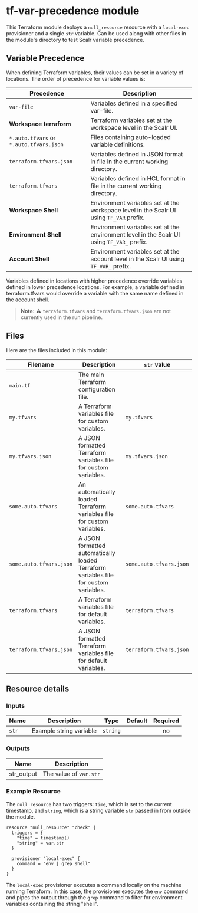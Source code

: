 
# tf-var-precedence module

This Terraform module deploys a `null_resource` resource with a `local-exec` provisioner and a single `str` variable. Can be used along with other files in the module's directory to test Scalr variable precedence. 

## Variable Precedence

When defining Terraform variables, their values can be set in a variety of locations. The order of precedence for variable values is:

| Precedence | Description |
| --- | --- |
| `var-file` | Variables defined in a specified var-file. |
| **Workspace terraform** | Terraform variables set at the workspace level in the Scalr UI. |
| `*.auto.tfvars` or `*.auto.tfvars.json` | Files containing auto-loaded variable definitions. |
| `terraform.tfvars.json` | Variables defined in JSON format in file in the current working directory. |
| `terraform.tfvars` |  Variables defined in HCL format in file in the current working directory. |
| **Workspace Shell** | Environment variables set at the workspace level in the Scalr UI using `TF_VAR` prefix. |
| **Environment Shell** | Environment variables set at the environment level in the Scalr UI using `TF_VAR_` prefix. |
| **Account Shell** | Environment variables set at the account level in the Scalr UI using `TF_VAR_` prefix. |

Variables defined in locations with higher precedence override variables defined in lower precedence locations. For example, a variable defined in terraform.tfvars would override a variable with the same name defined in the account shell.

> **Note:** ⚠️ `terraform.tfvars` and `terraform.tfvars.json` are not currently used in the run pipeline.


## Files

Here are the files included in this module:

| Filename | Description | `str` value |
| --- | --- | --- |
| `main.tf` | The main Terraform configuration file. |  |
| `my.tfvars` | A Terraform variables file for custom variables. | `my.tfvars` |
| `my.tfvars.json` | A JSON formatted Terraform variables file for custom variables. | `my.tfvars.json` |
| `some.auto.tfvars` | An automatically loaded Terraform variables file for custom variables. | `some.auto.tfvars` |
| `some.auto.tfvars.json` | A JSON formatted automatically loaded Terraform variables file for custom variables. | `some.auto.tfvars.json` |
| `terraform.tfvars` | A Terraform variables file for default variables. | `terraform.tfvars` |
| `terraform.tfvars.json` | A JSON formatted Terraform variables file for default variables. | `terraform.tfvars.json` |

## Resource details

### Inputs

| Name | Description | Type | Default | Required |
|------|-------------|------|---------|:----------:|
| `str` | Example string variable | `string` |  | no |



### Outputs

| Name         | Description     |
| ------------ | --------------- |
| str_output   | The value of `var.str` |

### Example Resource

The `null_resource` has two triggers: `time`, which is set to the current timestamp, and `string`, which is a string variable `str` passed in from outside the module.

```
resource "null_resource" "check" {
  triggers = {
    "time" = timestamp()
    "string" = var.str
  }

  provisioner "local-exec" {
    command = "env | grep shell"
  }
}
```
The `local-exec` provisioner executes a command locally on the machine running Terraform. In this case, the provisioner executes the `env` command and pipes the output through the `grep` command to filter for environment variables containing the string "shell".
